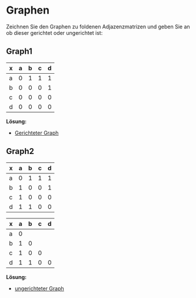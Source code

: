 # Graphen

Zeichnen Sie den Graphen zu foldenen Adjazenzmatrizen und geben Sie an ob dieser gerichtet oder ungerichtet ist:

## Graph1
|x    |a    |   b | c | d|
| --- | --- | --- |---| ---|
|a    |0|1|1|1|
|b    |0|0|0|1|
|c    |0|0|0|0|
|d    |0|0|0|0|

**Lösung:**
- [Gerichteter Graph](https://dreampuf.github.io/GraphvizOnline/#digraph%20G%20%7B%0A%20%20%20%20a%20-%3E%20b%20%0A%20%20%20%20a%20-%3E%20c%0A%20%20%20%20a%20-%3E%20d%0A%20%20%20%20b%20-%3E%20d%0A%7D)

## Graph2
|x    |a    |   b | c | d|
| --- | --- | --- |---| ---|
|a    |0|1|1|1|
|b    |1|0|0|1|
|c    |1|0|0|0|
|d    |1|1|0|0|

|x    |a    |   b | c | d|
| --- | --- | --- |---| ---|
|a    |0||||
|b    |1|0|||
|c    |1|0|0||
|d    |1|1|0|0|

**Lösung:**
- [ungerichteter Graph](https://dreampuf.github.io/GraphvizOnline/#graph%20G%20%7B%0A%20%20%20%20a%20--%20b%20%0A%20%20%20%20a%20--%20c%0A%20%20%20%20a%20--%20d%0A%20%20%20%20b%20--%20d%0A%7D)